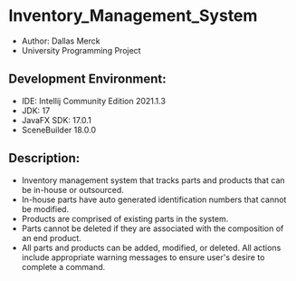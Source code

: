 # Inventory_Management_System
- Author: Dallas Merck
- University Programming Project

## Development Environment:
- IDE: Intellij Community Edition 2021.1.3
- JDK: 17
- JavaFX SDK: 17.0.1
- SceneBuilder 18.0.0

## Description:
- Inventory management system that tracks parts and products that can be in-house or outsourced.
- In-house parts have auto generated identification numbers that cannot be modified. 
- Products are comprised of existing parts in the system.
- Parts cannot be deleted if they are associated with the composition of an end product.
- All parts and products can be added, modified, or deleted. All actions include appropriate warning messages to ensure user's desire to complete a command.
